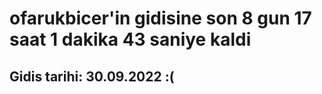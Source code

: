 # ofarukbicer'in gidisine son 8 gun 17 saat 1 dakika 43 saniye kaldi

## Gidis tarihi: 30.09.2022 :(